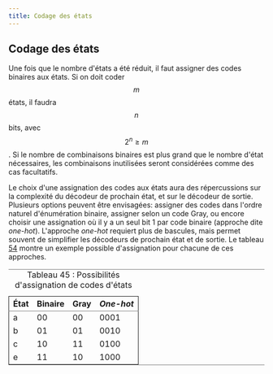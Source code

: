 ```yaml
---
title: Codage des états
---
```


## Codage des états

Une fois que le nombre d'états a été réduit, il faut assigner des
codes binaires aux états. Si on doit coder $$m$$ états, il faudra
$$n$$ bits, avec $$ 2^n \geq m$$. Si le nombre de combinaisons
binaires est plus grand que le nombre d'état nécessaires, les
combinaisons inutilisées seront considérées comme des cas facultatifs.

Le choix d'une assignation des codes aux états aura des répercussions
sur la complexité du décodeur de prochain état, et sur le décodeur de
sortie. Plusieurs options peuvent être envisagées: assigner des codes
dans l'ordre naturel d'énumération binaire, assigner selon un code
Gray, ou encore choisir une assignation où il y a un seul bit 1 par
code binaire (approche dite *one-hot*). L'approche *one-hot* requiert
plus de bascules, mais permet souvent de simplifier les décodeurs de
prochain état et de sortie. Le tableau [54](#org4cfbb66) montre
un exemple possible d'assignation pour chacune de ces approches.

<table id="org4cfbb66" border="2" cellspacing="0" cellpadding="6" rules="groups" frame="hsides">
<caption class="t-above"><span class="table-number">Tableau 45 :</span> Possibilités d'assignation de codes d'états</caption>

<colgroup>
<col  class="org-left" />

<col  class="org-right" />

<col  class="org-right" />

<col  class="org-right" />
</colgroup>
<thead>
<tr>
<th scope="col" class="org-left">État</th>
<th scope="col" class="org-right">Binaire</th>
<th scope="col" class="org-right">Gray</th>
<th scope="col" class="org-right"><i>One-hot</i></th>
</tr>
</thead>

<tbody>
<tr>
<td class="org-left">a</td>
<td class="org-right">00</td>
<td class="org-right">00</td>
<td class="org-right">0001</td>
</tr>


<tr>
<td class="org-left">b</td>
<td class="org-right">01</td>
<td class="org-right">01</td>
<td class="org-right">0010</td>
</tr>


<tr>
<td class="org-left">c</td>
<td class="org-right">10</td>
<td class="org-right">11</td>
<td class="org-right">0100</td>
</tr>


<tr>
<td class="org-left">e</td>
<td class="org-right">11</td>
<td class="org-right">10</td>
<td class="org-right">1000</td>
</tr>
</tbody>
</table>

